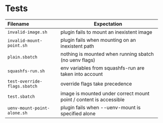 # Tests

| Filename                     | Expectation                                                        |
|:-----------------------------|--------------------------------------------------------------------|
| `invalid-image.sh`           | plugin fails to mount an inexistent image                          |
| `invalid-mount-point.sh`     | plugin fails when mounting on an inexistent path                   |
| `plain.sbatch`               | nothing is mounted when running sbatch (no uenv flags)             |
| `squashfs-run.sh`            | env variables from squashfs-run are taken into account             |
| `test-override-flags.sbatch` | override flags take precedence                                     |
| `test.sbatch`                | image is mounted under correct mount point / content is accessible |
| `uenv-mount-point-alone.sh`  | plugin fails when  --uenv-mount is specified alone                 |
